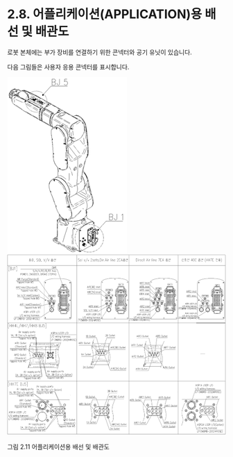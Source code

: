 ﻿# 2.8. 어플리케이션(APPLICATION)용 배선 및 배관도


로봇 본체에는 부가 장비를 연결하기 위한 콘넥터와 공기 유닛이 있습니다.

다음 그림들은 사용자 응용 콘넥터를 표시합니다.


![](../../_assets/그림_2.9_어플리케이션용_배선_및_배관도.png)
![](../../_assets/그림_2.11_어플리케이션용_배선_및_배관도.png)

그림 2.11 어플리케이션용 배선 및 배관도

<br>

